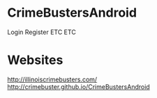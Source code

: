 CrimeBustersAndroid
===================
Login
Register
ETC ETC


Websites 
===================
http://illinoiscrimebusters.com/
http://crimebuster.github.io/CrimeBustersAndroid
